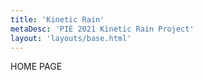 ```yaml
---
title: 'Kinetic Rain'
metaDesc: 'PIE 2021 Kinetic Rain Project'
layout: 'layouts/base.html'
---
```

HOME PAGE
